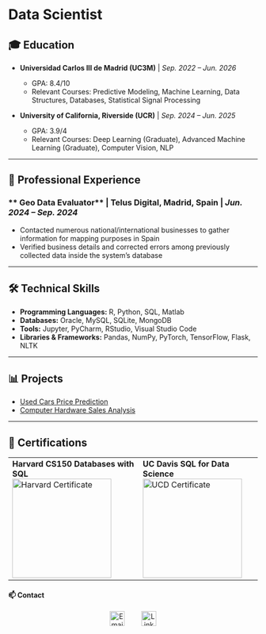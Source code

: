 #  Data Scientist

## 🎓 Education  
- **Universidad Carlos III de Madrid (UC3M)** | *Sep. 2022 – Jun. 2026*  
  - GPA: 8.4/10  
  - Relevant Courses: Predictive Modeling, Machine Learning, Data Structures, Databases, Statistical Signal Processing  

- **University of California, Riverside (UCR)** | *Sep. 2024 – Jun. 2025*  
  - GPA: 3.9/4  
  - Relevant Courses: Deep Learning (Graduate), Advanced Machine Learning (Graduate), Computer Vision, NLP  

---

## 💼 Professional Experience  
### ** Geo Data Evaluator** | Telus Digital, Madrid, Spain | *Jun. 2024 – Sep. 2024*  
- Contacted numerous national/international businesses to gather information for mapping purposes in Spain  
- Verified business details and corrected errors among previously collected data inside the system’s database  

---

## 🛠️ Technical Skills  
- **Programming Languages:** R, Python, SQL, Matlab  
- **Databases:** Oracle, MySQL, SQLite, MongoDB  
- **Tools:** Jupyter, PyCharm, RStudio, Visual Studio Code  
- **Libraries & Frameworks:** Pandas, NumPy, PyTorch, TensorFlow, Flask, NLTK  

---

## 📊 Projects  
- [Used Cars Price Prediction](https://github.com/LaurenGallego/Used-Cars-Price-Prediction)  
- [Computer Hardware Sales Analysis](https://github.com/LaurenGallego/Computer-Hardware-Sales-Analysis-PowerBI-Report)

---

## 📜 Certifications  
<table>
  <tr>
    <td>
      <strong>Harvard CS150 Databases with SQL</strong><br>
      <img src="https://github.com/LaurenGallego/portfolio/blob/main/Harvard%20Certificate.png?raw=true" alt="Harvard Certificate" width="200">
    </td>
    <td>
      <strong>UC Davis SQL for Data Science</strong><br>
      <img src="https://github.com/LaurenGallego/portfolio/blob/main/UCD%20Certificate.png?raw=true" alt="UCD Certificate" width="200">
    </td>
  </tr>
</table>

#### 📫 Contact 
<div style="text-align: center;">
  <a href="mailto:lauren.gallegoropero@gmail.com" style="display: inline-block; margin-right: 30px;">
    <img src="https://external-content.duckduckgo.com/iu/?u=https%3A%2F%2Ftse2.mm.bing.net%2Fth%3Fid%3DOIP.GPb0ZcxnKxbRAXHa3xNw3QHaHa%26pid%3DApi&f=1&ipt=4371e1e26750a70ea8a1e846e34d3c3685b4199092807f925c8fd83820b0224c&ipo=images" alt="Email" width="30">
  </a>
  <a href="https://www.linkedin.com/in/lauren-gallego-ropero/" target="_blank" style="display: inline-block;">
    <img src="https://external-content.duckduckgo.com/iu/?u=https%3A%2F%2Ffreelogopng.com%2Fimages%2Fall_img%2F1656996524linkedin-app-icon.png&f=1&nofb=1&ipt=7c10c25f586f2064f67e02e144040429a2b1c65c2aae6c39e1fa8076f98060fc&ipo=images" width="30" alt="LinkedIn Profile">
  </a>
</div>


